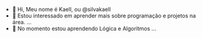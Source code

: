 - 👋 Hi, Meu nome é Kaell, ou @silvakaell
- 👀 Estou interessado em aprender mais sobre programação e projetos na área. ...
- 🌱 No momento estou aprendendo Lógica e Algoritmos ...


